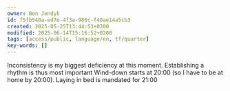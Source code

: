 ```yaml
---
owner: Ben Jendyk
id: f5fb540a-ed7e-4f3a-986c-f40ae14a5cb3
created: 2025-05-25T13:44:53+0200
modified: 2025-06-14T15:16:52+0200
tags: [access/public, language/en, tf/quarter]
key-words: []
---
```


Inconsistency is my biggest deficiency at this moment. Establishing a rhythm is thus most important
Wind-down starts at 20:00 (so I have to be at home by 20:00). Laying in bed is mandated for 21:00